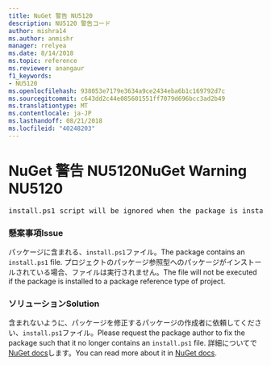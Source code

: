 ```yaml
---
title: NuGet 警告 NU5120
description: NU5120 警告コード
author: mishra14
ms.author: anmishr
manager: rrelyea
ms.date: 8/14/2018
ms.topic: reference
ms.reviewer: anangaur
f1_keywords:
- NU5120
ms.openlocfilehash: 938053e7179e3634a9ce2434eba6b1c169792d7c
ms.sourcegitcommit: c643dd2c44e085601551ff7079d696bcc3ad2b49
ms.translationtype: MT
ms.contentlocale: ja-JP
ms.lasthandoff: 08/21/2018
ms.locfileid: "40248203"
---
```

# <a name="nuget-warning-nu5120"></a><span data-ttu-id="b9854-103">NuGet 警告 NU5120</span><span class="sxs-lookup"><span data-stu-id="b9854-103">NuGet Warning NU5120</span></span>
<pre>install.ps1 script will be ignored when the package is installed after the migration.</pre>

### <a name="issue"></a><span data-ttu-id="b9854-104">懸案事項</span><span class="sxs-lookup"><span data-stu-id="b9854-104">Issue</span></span>

<span data-ttu-id="b9854-105">パッケージに含まれる、`install.ps1`ファイル。</span><span class="sxs-lookup"><span data-stu-id="b9854-105">The package contains an `install.ps1` file.</span></span> <span data-ttu-id="b9854-106">プロジェクトのパッケージ参照型へのパッケージがインストールされている場合、ファイルは実行されません。</span><span class="sxs-lookup"><span data-stu-id="b9854-106">The file will not be executed if the package is installed to a package reference type of project.</span></span>


### <a name="solution"></a><span data-ttu-id="b9854-107">ソリューション</span><span class="sxs-lookup"><span data-stu-id="b9854-107">Solution</span></span>

<span data-ttu-id="b9854-108">含まれないように、パッケージを修正するパッケージの作成者に依頼してください、`install.ps1`ファイル。</span><span class="sxs-lookup"><span data-stu-id="b9854-108">Please request the package author to fix the package such that it no longer contains an `install.ps1` file.</span></span> <span data-ttu-id="b9854-109">詳細についてで[NuGet docs](https://docs.microsoft.com/en-us/nuget/reference/migrate-packages-config-to-package-reference)します。</span><span class="sxs-lookup"><span data-stu-id="b9854-109">You can read more about it in [NuGet docs](https://docs.microsoft.com/en-us/nuget/reference/migrate-packages-config-to-package-reference).</span></span>

